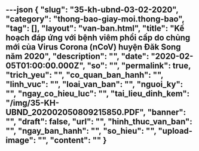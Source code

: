 ---json
{
    "slug": "35-kh-ubnd-03-02-2020",
    "category": "thong-bao-giay-moi.thong-bao",
    "tag": [],
    "layout": "van-ban.html",
    "title": "Kế hoạch đáp ứng với bệnh viêm phổi cấp do chủng mới của Virus Corona (nCoV) huyện Đăk Song năm 2020",
    "description": "",
    "date": "2020-02-05T01:00:00.000Z",
    "so": "",
    "permalink": true,
    "trich_yeu": "",
    "co_quan_ban_hanh": "",
    "linh_vuc": "",
    "loai_van_ban": "",
    "nguoi_ky": "",
    "ngay_co_hieu_luc": "",
    "tai_lieu_dinh_kem": "/img/35-KH-UBND_202002050809215850.PDF",
    "banner": "",
    "draft": false,
    "url": "",
    "hinh_thuc_van_ban": "",
    "ngay_ban_hanh": "",
    "so_hieu": "",
    "upload-image": "",
    "__content__": ""
}
---
